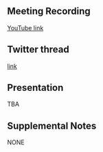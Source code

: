 ## Meeting Recording

[YouTube link](https://t.co/Gj5fIEBC4J?amp=1)

## Twitter thread

[link](https://twitter.com/Orthogonal_Lab/status/1314966005681192960)

## Presentation

TBA

## Supplemental Notes

NONE
